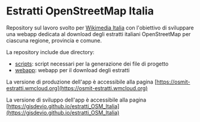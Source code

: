 # Estratti OpenStreetMap Italia
Repository sul lavoro svolto per [Wikimedia Italia](https://www.wikimedia.it/) con l'obiettivo di sviluppare una webapp dedicata al download degli estratti italiani OpenStreetMap per ciascuna regione, provincia e comune.

La repository include due directory:
- [scripts](https://github.com/GISdevio/estratti_OSM_Italia/tree/main/scripts): script necessari per la generazione dei file di progetto
- [webapp](https://github.com/GISdevio/estratti_OSM_Italia/tree/main/webapp): webapp per il download degli estratti

La versione di produzione dell'app è accessibile alla pagina [https://osmit-estratti.wmcloud.org](https://osmit-estratti.wmcloud.org)

La versione di sviluppo dell'app è accessibile alla pagina [https://gisdevio.github.io/estratti_OSM_Italia](https://gisdevio.github.io/estratti_OSM_Italia)
